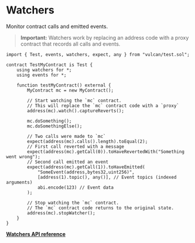# Watchers

Monitor contract calls and emitted events.

> **Important:**
> Watchers work by replacing an address code with a proxy contract that records all calls and events.
```solidity
import { Test, events, watchers, expect, any } from "vulcan/test.sol";

contract TestMyContract is Test {
    using watchers for *;
    using events for *;

    function testMyContract() external {
        MyContract mc = new MyContract();

        // Start watching the `mc` contract.
        // This will replace the `mc` contract code with a `proxy`
        address(mc).watch().captureReverts();

        mc.doSomething();
        mc.doSomethingElse();

        // Two calls were made to `mc`
        expect(address(mc).calls().length).toEqual(2);
        // First call reverted with a message
        expect(address(mc).getCall(0)).toHaveRevertedWith("Something went wrong");
        // Second call emitted an event
        expect(address(mc).getCall(1)).toHaveEmitted(
            "SomeEvent(address,bytes32,uint256)",
            [address(1).topic(), any()], // Event topics (indexed arguments)
            abi.encode(123) // Event data
        );

        // Stop watching the `mc` contract.
        // The `mc` contract code returns to the original state.
        address(mc).stopWatcher();
    }
}
```

[**Watchers API reference**](../reference/modules/watchers.md)
